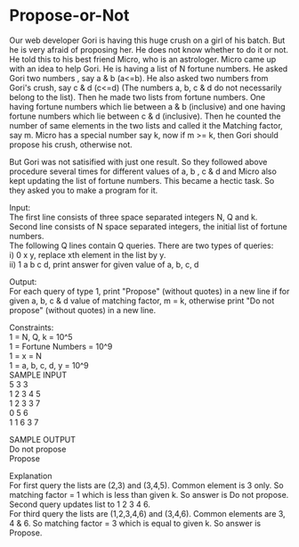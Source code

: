 # Propose-or-Not

Our web developer Gori is having this huge crush on a girl of his batch. But he is very afraid of proposing her. He does not know whether to do it or not. He told this to his best friend Micro, who is an astrologer. Micro came up with an idea to help Gori. He is having a list of N fortune numbers. He asked Gori two numbers , say a & b (a<=b). He also asked two numbers from Gori's crush, say c & d (c<=d) (The numbers a, b, c & d do not necessarily belong to the list). Then he made two lists from fortune numbers. One having fortune numbers which lie between a & b (inclusive) and one having fortune numbers which lie between c & d (inclusive). Then he counted the number of same elements in the two lists and called it the Matching factor, say m. Micro has a special number say k, now if m >= k, then Gori should propose his crush, otherwise not.

But Gori was not satisified with just one result. So they followed above procedure several times for different values of a, b , c & d and Micro also kept updating the list of fortune numbers. This became a hectic task. So they asked you to make a program for it. 

Input:                                                                                                                                  
The first line consists of three space separated integers N, Q and k.                                                                   
Second line consists of N space separated integers, the initial list of fortune numbers.                                                
The following Q lines contain Q queries. There are two types of queries:                                                                
i) 0 x y, replace xth element in the list by y.                                                                                         
ii) 1 a b c d, print answer for given value of a, b, c, d                                                                             

Output:                                                                                                                                 
For each query of type 1, print "Propose" (without quotes) in a new line if for given a, b, c & d value of matching factor, m = k, otherwise print "Do not propose" (without quotes) in a new line.
                                                                                                                                        
Constraints:                                                                                                                            
1 = N, Q, k = 10^5                                                                                                                      
1 = Fortune Numbers = 10^9                                                                                                              
1 = x = N                                                                                                                               
1 = a, b, c, d, y = 10^9                                                                                                                  
SAMPLE INPUT                                                                                                                            
5 3 3                                                                                                                                   
1 2 3 4 5                                                                                                                               
1 2 3 3 7                                                                                                                               
0 5 6                                                                                                                                   
1 1 6 3 7                                                                                                                               
                                                                                                                                         
SAMPLE OUTPUT                                                                                                                           
Do not propose                                                                                                                           
Propose                                                                                                                                 
                                                                                                                                         
Explanation                                                                                                                             
For first query the lists are (2,3) and (3,4,5). Common element is 3 only. So matching factor = 1 which is less than given k. So answer is Do not propose.                                                                                                                        
Second query updates list to 1 2 3 4 6.                                                                                                   
For third query the lists are (1,2,3,4,6) and (3,4,6). Common elements are 3, 4 & 6. So matching factor = 3 which is equal to given k. So answer is Propose.
